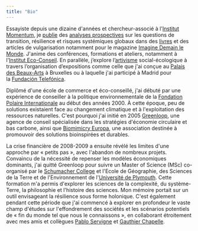 ```yaml
---
title: "Bio"
---
```

Essayiste depuis une dizaine d'années et chercheur-associé à l'[Institut Momentum](https://institutmomentum.org), je [publie](/publications) des [analyses prospectives](/recherche) sur les questions de transition, résilience et risques systémiques globaux dans des [livres](/publications) et des articles de vulgarisation notamment pour le magazine [Imagine Demain le Monde](https://www.imagine-magazine.com/). J'anime des conférences, formations et ateliers, notamment à l'[Institut Eco-Conseil](https://www.eco-conseil.be/). En parallèle,  j’explore l’[artivisme](/artivisme) social-écologique à travers l’organisation d’expositions comme celle que j'ai conçue au [Palais des Beaux-Arts](https://www.bozar.be/fr/calendrier/tendencies-19) à Bruxelles ou à laquelle j'ai participé à Madrid pour la [Fundación Telefónica](https://normalfutu.re/uncategorized/grasias-the-good-collapse-exhibition/). 

Diplômé d'une école de commerce et éco-conseillé, j'ai débuté par une expérience de conseiller à la politique environnementale de la [Fondation Polaire Internationale](https://www.polarfoundation.org) au début des années 2000. À cette époque, peu de solutions existaient face au changement climatique et à l'exploitation des ressources naturelles. C'est pourquoi j'ai initié en 2005 [Greenloop](https://greenloop.eu), une agence de conseil spécialisée dans les stratégies d'économie circulaire et bas carbone, ainsi que [Biomimicry Europa](https://www.biomimicry.eu), une association destinée à promouvoir des solutions bioinspirées et durables. 

La crise financière de 2008-2009 a ensuite révélé les limites d'une approche par « petits pas », avec l'abandon de nombreux projets. Convaincu de la nécessité de repenser les modèles économiques dominants, j'ai quitté Greenloop pour suivre un Master of Science (MSc) co-organisé par le [Schumacher College](https://campus.dartington.org/schumacher-college/) et l'Ecole de Géographie, des Sciences de la Terre et de l'Environnement de l'[Université de Plymouth](https://www.plymouth.ac.uk/schools/school-of-geography-earth-and-environmental-sciences). Cette formation m'a permis d'explorer les sciences de la complexité, du système-Terre, la philosophie et l'histoire des sciences. Mon mémoire portait sur un outil envisageant la résilience sous forme holonique. C'est également pendant cette période que j'ai commencé à explorer en profondeur le vaste champ d'études sur l'effondrement des sociétés et les scénarios potentiels de « fin du monde tel que nous le connaissons », en collaborant étroitement avec mes amis et collègues [Pablo Servigne](https://pabloservigne.com) et [Gauthier Chapelle](https://www.babelio.com/auteur/Gauthier-Chapelle/86103).